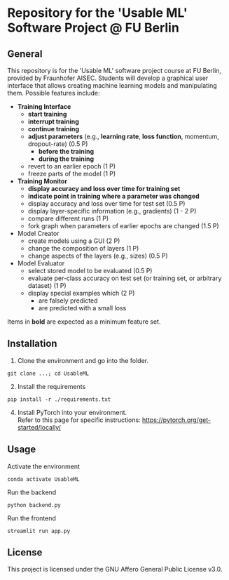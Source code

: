# Repository for the 'Usable ML' Software Project @ FU Berlin

## General
This repository is for the 'Usable ML' software project course at FU Berlin, provided by Fraunhofer AISEC. Students will develop a graphical user interface that allows creating machine learning models and manipulating them. Possible features include:
- **Training Interface**
  - **start training**
  - **interrupt training**
  - **continue training**
  - **adjust parameters** (e.g., **learning rate**, **loss function**, momentum, dropout-rate) (0.5 P)
    - **before the training**
    - **during the training**
  - revert to an earlier epoch (1 P)
  - freeze parts of the model (1 P)
- **Training Monitor**
  - **display accuracy and loss over time for training set**
  - **indicate point in training where a parameter was changed**
  - display accuracy and loss over time for test set (0.5 P)
  - display layer-specific information (e.g., gradients) (1 - 2 P)
  - compare different runs (1 P)
  - fork graph when parameters of earlier epochs are changed (1.5 P)
- Model Creator
  - create models using a GUI (2 P)
  - change the composition of layers (1 P)
  - change aspects of the layers (e.g., sizes) (0.5 P)
- Model Evaluator
  - select stored model to be evaluated (0.5 P)
  - evaluate per-class accuracy on test set (or training set, or arbitrary dataset) (1 P)
  - display special examples which (2 P)
    - are falsely predicted
    - are predicted with a small loss

Items in **bold** are expected as a minimum feature set.
## Installation
1. Clone the environment and go into the folder.
```
git clone ...; cd UsableML
```
2. Install the requirements 
```
pip install -r ./requirements.txt
```

4. Install PyTorch into your environment.  
Refer to this page for specific instructions: https://pytorch.org/get-started/locally/

## Usage
Activate the environment
```
conda activate UsableML
````
Run the backend
```
python backend.py
```
Run the frontend
```
streamlit run app.py
```

## License
This project is licensed under the GNU Affero General Public License v3.0. 
